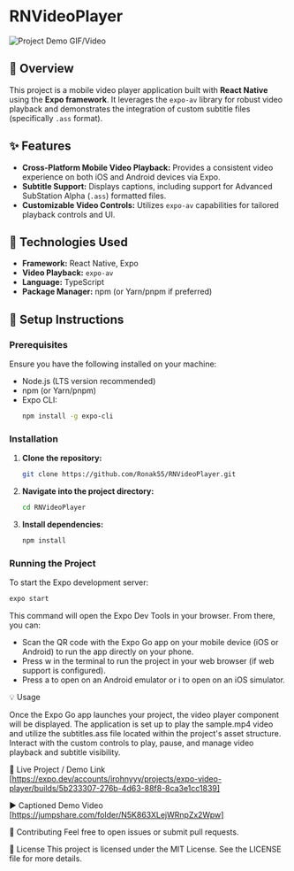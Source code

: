 # RNVideoPlayer

![Project Demo GIF/Video](https://jumpshare.com/share/ui51Zp7cRrIa6BzLi168)

## 🌟 Overview

This project is a mobile video player application built with **React Native** using the **Expo framework**. It leverages the `expo-av` library for robust video playback and demonstrates the integration of custom subtitle files (specifically `.ass` format).

## ✨ Features

-   **Cross-Platform Mobile Video Playback:** Provides a consistent video experience on both iOS and Android devices via Expo.
-   **Subtitle Support:** Displays captions, including support for Advanced SubStation Alpha (`.ass`) formatted files.
-   **Customizable Video Controls:** Utilizes `expo-av` capabilities for tailored playback controls and UI.

## 🚀 Technologies Used

-   **Framework:** React Native, Expo
-   **Video Playback:** `expo-av`
-   **Language:** TypeScript
-   **Package Manager:** npm (or Yarn/pnpm if preferred)

## 🔧 Setup Instructions

### Prerequisites

Ensure you have the following installed on your machine:

-   Node.js (LTS version recommended)
-   npm (or Yarn/pnpm)
-   Expo CLI:
    ```bash
    npm install -g expo-cli
    ```

### Installation

1.  **Clone the repository:**
    ```bash
    git clone https://github.com/Ronak55/RNVideoPlayer.git
    ```

2.  **Navigate into the project directory:**
    ```bash
    cd RNVideoPlayer
    ```

3.  **Install dependencies:**
    ```bash
    npm install
    ```

### Running the Project

To start the Expo development server:

```bash
expo start
```
This command will open the Expo Dev Tools in your browser. From there, you can:

- Scan the QR code with the Expo Go app on your mobile device (iOS or Android) to run the app directly on your phone.
- Press w in the terminal to run the project in your web browser (if web support is configured).
- Press a to open on an Android emulator or i to open on an iOS simulator.

💡 Usage

Once the Expo Go app launches your project, the video player component will be displayed. The application is set up to play the sample.mp4 video and utilize the subtitles.ass file located within the project's asset structure. Interact with the custom controls to play, pause, and manage video playback and subtitle visibility.

🔗 Live Project / Demo Link
[https://expo.dev/accounts/irohnyyy/projects/expo-video-player/builds/5b233307-276b-4d63-88f8-8ca3e1cc1839]

▶️ Captioned Demo Video
[https://jumpshare.com/folder/N5K863XLejWRnpZx2Wpw]

🤝 Contributing
Feel free to open issues or submit pull requests.

📄 License
This project is licensed under the MIT License. See the LICENSE file for more details.

